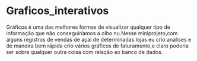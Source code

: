 # Graficos_interativos
Gráficos é uma das melhores formas de visualizar qualquer tipo de informação que não conseguiríamos a olho nu.Nesse miniprojeto,com alguns registros de vendas de açai de determinadas lojas eu crio analises e de maneira bem rápida crio vários gráficos de faturamento,e claro poderia ser sobre qualquer outra coisa com relação ao banco de dados.
